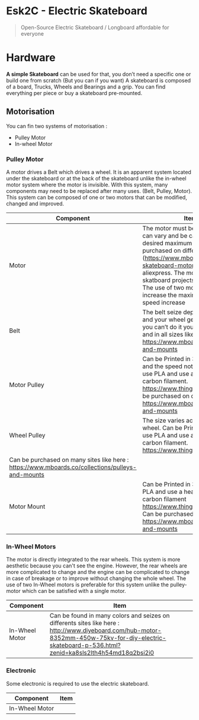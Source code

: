 # Esk2C - Electric Skateboard

> Open-Source Electric Skateboard / Longboard affordable for everyone
> 

# Hardware

**A simple Skateboard** can be used for that, you don’t need a specific one or build one from scratch (But you can if you want)
A skateboard is composed of a board, Trucks, Wheels and Bearings and a grip. You can find everything per piece or buy a skateboard pre-mounted.

## Motorisation

You can fin two systems of motorisation :
- Pulley Motor
- In-wheel Motor

### Pulley Motor

A motor drives a Belt which drives a wheel. It is an apparent system located under the skateboard or at the back of the skateboard unlike the in-wheel motor system where the motor is invisible. With this system, many components may need to be replaced after many uses. (Belt, Pulley, Motor). This system can be composed of one or two motors that can be modified, changed and improved.

| Component | Item Specifications |
| --- | --- |
| Motor | The motor must be a brushless motor. The power can vary and be calculated according to the desired maximum speed. The motors can be purchased on different specialized sites (https://www.mboards.co/collections/electric-skateboard-motors) or suppliers such as aliexpress.  The most common motors for electric skatboard projects are 200Kv brushless motors. The use of two motors instead of one does not increase the maximum speed but allows a faster speed increase |
| Belt | The belt seize depend your pulley, your mount and your wheel gear. It need to be purchased and you can’t do it yourself. Available in several sites and in all sizes like here : https://www.mboards.co/collections/pulleys-and-mounts |
| Motor Pulley | Can be Printed in 3D if the motor is not too heavy and the speed not too high. If you print it, do not use PLA and use a heat resistant material such as carbon filament. https://www.thingiverse.com/thing:2337126 Can be purchased on differents sites like here : https://www.mboards.co/collections/pulleys-and-mounts |
| Wheel Pulley | The size varies according to the diameter of your wheel. Can be Printed in 3D. If you print it, do not use PLA and use a heat resistant material such as carbon filament. https://www.thingiverse.com/thing:2337126
Can be purchased on many sites like here : https://www.mboards.co/collections/pulleys-and-mounts |
| Motor Mount | Can be Printed in 3D. If you print it, do not use PLA and use a heat resistant material such as carbon filament https://www.thingiverse.com/thing:2429445/files Can be purchased on many sites like here : https://www.mboards.co/collections/pulleys-and-mounts |

### In-Wheel Motors

The motor is directly integrated to the rear wheels. This system is more aesthetic because you can't see the engine. However, the rear wheels are more complicated to change and the engine can be complicated to change in case of breakage or to improve without changing the whole wheel.
The use of two In-Wheel motors is preferable for this system unlike the pulley-motor which can be satisfied with a single motor.

| Component | Item |
| --- | --- |
| In-Wheel Motor | Can be found in many colors and seizes on differents sites like here : http://www.diyeboard.com/hub-motor-8352mm-450w-75kv-for-diy-electric-skateboard-p-536.html?zenid=ka8sls2lth4h54md18q2bsi2i0 |

### Electronic

Some electronic is required to use the electric skateboard. 

| Component | Item |
| --- | --- |
| In-Wheel Motor |  |
